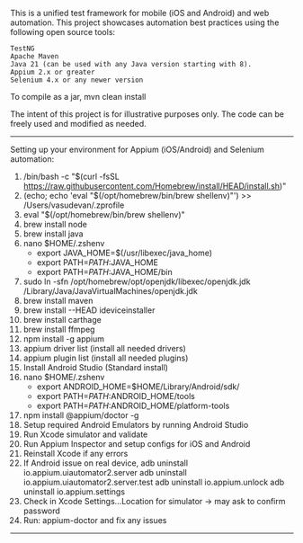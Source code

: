 This is a unified test framework for mobile (iOS and Android) and web automation. 
This project showcases automation best practices using the following open source tools:

    TestNG
    Apache Maven
    Java 21 (can be used with any Java version starting with 8).
    Appium 2.x or greater
    Selenium 4.x or any newer version

To compile as a jar, mvn clean install

The intent of this project is for illustrative purposes only. The code can be freely used and modified as needed.

****************************************************************************************************************************************************
Setting up your environment for Appium (iOS/Android) and Selenium automation:

1. /bin/bash -c "$(curl -fsSL https://raw.githubusercontent.com/Homebrew/install/HEAD/install.sh)"
2. (echo; echo 'eval "$(/opt/homebrew/bin/brew shellenv)"') >> /Users/vasudevan/.zprofile
3. eval "$(/opt/homebrew/bin/brew shellenv)"
4. brew install node
5. brew install java 
6. nano $HOME/.zshenv
    * export JAVA_HOME=$(/usr/libexec/java_home)
    * export PATH=${PATH}:$JAVA_HOME
    * export PATH=${PATH}:$JAVA_HOME/bin
7. sudo ln -sfn /opt/homebrew/opt/openjdk/libexec/openjdk.jdk /Library/Java/JavaVirtualMachines/openjdk.jdk
8. brew install maven
9. brew install --HEAD ideviceinstaller
11. brew install carthage
12. brew install ffmpeg
13. npm install -g appium
14. appium driver list (install all needed drivers)
15. appium plugin list (install all needed plugins)
16. Install Android Studio (Standard install)
17. nano $HOME/.zshenv 
    * export ANDROID_HOME=$HOME/Library/Android/sdk/
    * export PATH=$PATH:$ANDROID_HOME/tools
    * export PATH=$PATH:$ANDROID_HOME/platform-tools
16. npm install @appium/doctor -g
17. Setup required Android Emulators by running Android Studio
18. Run Xcode simulator and validate
19. Run Appium Inspector and setup configs for iOS and Android
20. Reinstall Xcode if any errors
21. If Android issue on real device,
    adb uninstall io.appium.uiautomator2.server
    adb uninstall io.appium.uiautomator2.server.test
    adb uninstall io.appium.unlock
    adb uninstall io.appium.settings
22. Check in Xcode Settings…Location for simulator -> may ask to confirm password
23. Run: appium-doctor and fix any issues
****************************************************************************************************************************************************

